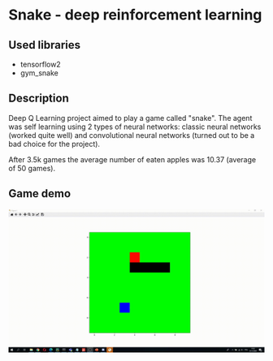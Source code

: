 # Snake - deep reinforcement learning

## Used libraries
- tensorflow2
- gym_snake

## Description
Deep Q Learning project aimed to play a game called "snake".
The agent was self learning using 2 types of neural networks: classic neural networks (worked quite well) and convolutional neural networks (turned out to be a bad choice for the project).

After 3.5k games the average number of eaten apples was 10.37 (average of 50 games).

## Game demo
![Alt Text](recordings/classic_nn_snake.gif)

